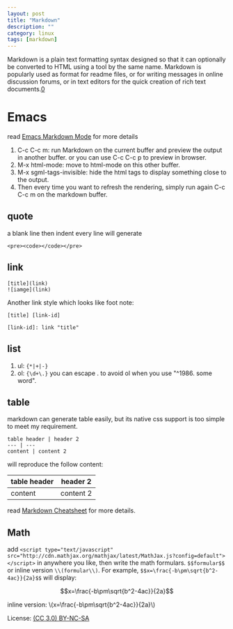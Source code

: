 ```yaml
---
layout: post
title: "Markdown"
description: ""
category: linux
tags: [markdown]
---
```

Markdown is a plain text formatting syntax designed so that it can optionally be converted to HTML using a tool by the same name. Markdown is popularly used as format for readme files, or for writing messages in online discussion forums, or in text editors for the quick creation of rich text documents.[0]

# Emacs
read [Emacs Markdown Mode](http://jblevins.org/projects/markdown-mode/) for more details

1. C-c C-c m: run Mark­down on the cur­rent buffer and pre­view the out­put in an­other buffer. or you can use C-c C-c p to preview in browser.
2. M-x html-mode: move to html-mode on this other buffer.
3. M-x sgml-tags-invisible: hide the html tags to display something close to the output.
4. Then every time you want to refresh the rendering, simply run again C-c C-c m on the markdown buffer.

## quote
a blank line then indent every line will generate

    <pre><code></code></pre>

## link

    [title](link)
    ![iamge](link)

Another link style which looks like foot note:

    [title] [link-id]

    [link-id]: link "title"

## list
1. ul: `{*|+|-}`
2. ol: `{\d+\.}` you can escape . to avoid ol when you use "^1986. some word".

## table
markdown can generate table easily, but its native css support is too simple to meet my requirement.

    table header | header 2
    --- | ---
    content | content 2

will reproduce the follow content:

table header | header 2
--- | ---
content | content 2

read [Markdown Cheatsheet][1] for more details.

[0]: http://en.wikipedia.org/wiki/Markdown
[1]: https://github.com/adam-p/markdown-here/wiki/Markdown-Cheatsheet

## Math

<script type="text/javascript" src="http://cdn.mathjax.org/mathjax/latest/MathJax.js?config=default"></script>

add ``<script type="text/javascript" src="http://cdn.mathjax.org/mathjax/latest/MathJax.js?config=default"></script>`` in anywhere you like, then write the math formulars. ``$$formular$$`` or inline version ``\\(formular\\)``. For example, ``$$x=\frac{-b\pm\sqrt{b^2-4ac}}{2a}$$`` will display:

$$x=\frac{-b\pm\sqrt{b^2-4ac}}{2a}$$

inline version: \\(x=\frac{-b\pm\sqrt{b^2-4ac}}{2a}\\)

License: [(CC 3.0) BY-NC-SA](http://creativecommons.org/licenses/by-nc-sa/3.0/)
